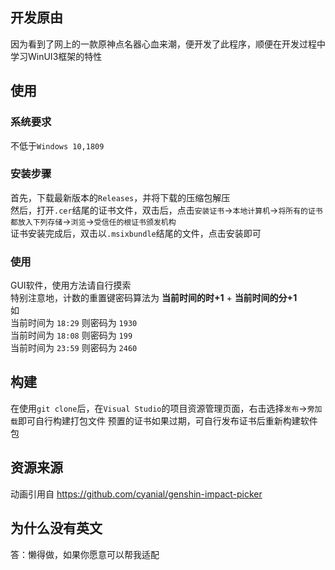 ## 开发原由
因为看到了网上的一款原神点名器心血来潮，便开发了此程序，顺便在开发过程中学习WinUI3框架的特性

## 使用
### 系统要求
不低于`Windows 10,1809`

### 安装步骤
首先，下载最新版本的`Releases`，并将下载的压缩包解压  
然后，打开`.cer`结尾的证书文件，双击后，点击`安装证书`->`本地计算机`->`将所有的证书都放入下列存储`->`浏览`->`受信任的根证书颁发机构`  
证书安装完成后，双击以`.msixbundle`结尾的文件，点击安装即可

### 使用
GUI软件，使用方法请自行摸索  
特别注意地，计数的重置键密码算法为 **当前时间的时+1** + **当前时间的分+1**  
如  
当前时间为 `18:29` 则密码为 `1930`   
当前时间为 `18:08` 则密码为 `199`   
当前时间为 `23:59` 则密码为 `2460`   

## 构建
在使用`git clone`后，在`Visual Studio`的项目资源管理页面，右击选择`发布`->`旁加载`即可自行构建打包文件
预置的证书如果过期，可自行发布证书后重新构建软件包

## 资源来源
动画引用自 <https://github.com/cyanial/genshin-impact-picker>

## 为什么没有英文
答：懒得做，如果你愿意可以帮我适配
